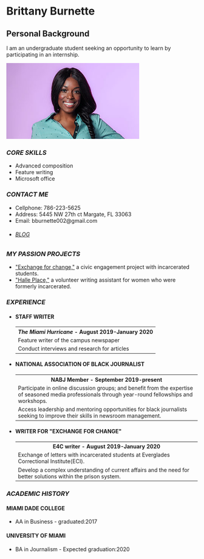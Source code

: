 <!DOCTYPE html>

<html>
 
  <head>
     <meta charset="utf-8">
     <!--<title>Brittany Burnette</title>
     <style>
     td,th {border: 1px solid#ccc;}
     table {border: 1px solid black;}
     </style>-->
  <head>

  <body>
<h1>Brittany Burnette</h1>

<h2>Personal Background</h2>
<p>I am an undergraduate student seeking an opportunity to learn by participating in an internship.</p>
 
<img src="Britt.jpg" alt="Brittany">

<!--[Navigation]-->
<h3><em>CORE SKILLS</em></h3>
<ul>
<li>Advanced composition</li>
<li>Feature writing</li>
<li>Microsoft office</li>
</ul>

<h3><em>CONTACT ME</em></h3>
<ul>
<li>Cellphone: 786-223-5625</li>
<li>Address: 5445 NW 27th ct Margate, FL 33063</li>
<li>Email: bburnette002@gmail.com</li>
<li><h6> <a href="https://saycreatively.art.blog">BLOG</a> </h6></li>
</ul>

<h3><em>MY PASSION PROJECTS</em></h3>
<ul>
 <li><a href=https://www.exchange-for-change.org>"Exchange for change,"</a> a civic engagement project with incarcerated students.</li>
<li><a href=https://thelordsplace.org/what-we-do/supportive-housing/halle-place/>"Halle Place,"</a> a volunteer writing assistant for women who were formerly incarcerated.</li>
</ul>

<h3><em>EXPERIENCE</em></h3>
<ul>
<h4><li>STAFF WRITER</li></h4>
<table>
<tr>
 <th><em>The Miami Hurricane</em> - August 2019-January 2020</th>
</tr>
<tr>
<td>Feature writer of the campus newspaper</td>
</tr>
<tr>
<td>Conduct interviews and research for articles</td>
</tr>
</table>
<h4><li>NATIONAL ASSOCIATION OF BLACK JOURNALIST</li></h4>
<table>
<tr>
<th>NABJ Member - September 2019-present</th>
</tr>
<tr>
<td>Participate in online discussion groups; and benefit from the expertise of seasoned media professionals through year-round fellowships and workshops.</td>
</tr>
<tr>
<td>Access leadership and mentoring opportunities for black journalists seeking to improve their skills in newsroom management.</td>
</tr>
</table>

<h4><li>WRITER FOR "EXCHANGE FOR CHANGE"</li></h4>
<table>
<tr>
<th>E4C writer - August 2019-January 2020</th>
</tr>
<tr>
<td>Exchange of letters with incarcerated students at Everglades Correctional Institute(ECI).</td>
</tr>
<tr>
<td>Develop a complex understanding of current affairs and the need for better solutions within the prison system.</td>
</tr>
</table>
</ul>

<h3><em>ACADEMIC HISTORY</em></h3>
<h4>MIAMI DADE COLLEGE</h4>
<ul>
<li>AA in Business - graduated:2017</li>
</ul>

<h4>UNIVERSITY OF MIAMI</h4>
<ul>
<li>BA in Journalism - Expected graduation:2020</li>
</ul>


</body>

</html>

